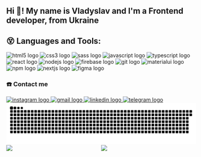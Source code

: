 <h2 align="left">Hi 👋! My name is Vladyslav and I'm a Frontend developer, from Ukraine</h2>

## :dizzy_face: Languages and Tools:

<div align="left">
  <img src="https://cdn.jsdelivr.net/gh/devicons/devicon/icons/html5/html5-original.svg" height="30" alt="html5 logo"  />
  
  <img src="https://cdn.jsdelivr.net/gh/devicons/devicon/icons/css3/css3-original.svg" height="30" alt="css3 logo"  />
  
  <img src="https://cdn.jsdelivr.net/gh/devicons/devicon/icons/sass/sass-original.svg" height="30" alt="sass logo"  />
  
  <img src="https://cdn.jsdelivr.net/gh/devicons/devicon/icons/javascript/javascript-original.svg" height="30" alt="javascript logo"  />
  
  <img src="https://cdn.jsdelivr.net/gh/devicons/devicon/icons/typescript/typescript-original.svg" height="30" alt="typescript logo"  />
  
  <img src="https://cdn.jsdelivr.net/gh/devicons/devicon/icons/react/react-original.svg" height="30" alt="react logo"  />
  
  <img src="https://cdn.jsdelivr.net/gh/devicons/devicon/icons/nodejs/nodejs-original.svg" height="30" alt="nodejs logo"  />
  
  <img src="https://cdn.jsdelivr.net/gh/devicons/devicon/icons/firebase/firebase-plain.svg" height="30" alt="firebase logo"  />
  
  <img src="https://cdn.jsdelivr.net/gh/devicons/devicon/icons/git/git-original.svg" height="30" alt="git logo"  />
  
  <img src="https://cdn.jsdelivr.net/gh/devicons/devicon/icons/materialui/materialui-original.svg" height="30" alt="materialui logo"  />
  
  <img src="https://cdn.jsdelivr.net/gh/devicons/devicon/icons/npm/npm-original-wordmark.svg" height="30" alt="npm logo"  />
  
  <img src="https://cdn.jsdelivr.net/gh/devicons/devicon/icons/nextjs/nextjs-original.svg" height="30" alt="nextjs logo"  />
  
  <img src="https://cdn.jsdelivr.net/gh/devicons/devicon/icons/figma/figma-original.svg" height="30" alt="figma logo"  />
</div>

### :phone: Contact me

<div align="left">
<a href="https://www.instagram.com/whatislove_._/">
  <img src="https://img.shields.io/static/v1?message=Instagram&logo=instagram&label=&color=E4405F&logoColor=white&labelColor=&style=for-the-badge" height="35" alt="instagram logo"  />
</a>
<a href="mailto:zhukovskyvladyslav@gmail.com">
  <img src="https://img.shields.io/static/v1?message=Gmail&logo=gmail&label=&color=D14836&logoColor=white&labelColor=&style=for-the-badge" height="35" alt="gmail logo"  />
</a>
<a href="https://www.linkedin.com/in/whatislovefront/">
  <img src="https://img.shields.io/static/v1?message=LinkedIn&logo=linkedin&label=&color=0077B5&logoColor=white&labelColor=&style=for-the-badge" height="35" alt="linkedin logo"  />
</a>
<a href="https://t.me/whatislove23">
  <img src="https://img.shields.io/static/v1?message=Telegram&logo=telegram&label=&color=2CA5E0&logoColor=white&labelColor=&style=for-the-badge" height="35" alt="telegram logo"  />
</a>
</div>

<img src="./snake.svg" />

<div align="center">
  <img height="150" src="https://camo.githubusercontent.com/62da68eb62b1e5f175f7d1f0191dd89a653d7908feb22d37d4a0ab07365d6791/68747470733a2f2f6d656469612e67697068792e636f6d2f6d656469612f4d3967624264396e6244724f5475314d71782f67697068792e676966"  />
  <img align="left" height="150" src="https://i.imgflip.com/65efzo.gif"  />
</div>
